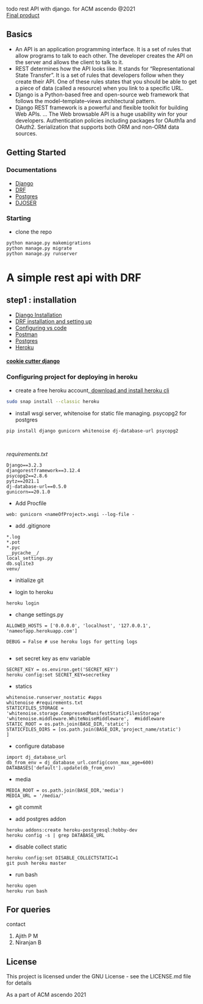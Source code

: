 

todo rest API with django. for ACM ascendo @2021<br>
<a href="https://notes-workshop.stackblitz.io/">Final product</a>
## Basics

* An API is an application programming interface. It is a set of rules that allow programs to talk to each other. The developer creates the API on the server and allows the client to talk to it.
* REST determines how the API looks like. It stands for “Representational State Transfer”. It is a set of rules that developers follow when they create their API. One of these rules states that you should be able to get a piece of data (called a resource) when you link to a specific URL.
* Django is a Python-based free and open-source web framework that follows the model–template–views architectural pattern.
* Django REST framework is a powerful and flexible toolkit for building Web APIs. ... The Web browsable API is a huge usability win for your developers. Authentication policies including packages for OAuth1a and OAuth2. Serialization that supports both ORM and non-ORM data sources.
## Getting Started





### Documentations

* <a href="https://docs.djangoproject.com/en/3.2/"> Django </a>
* <a href="https://www.django-rest-framework.org/"> DRF </a>
* <a href="https://www.postgresql.org/docs/">Postgres</a>
* <a href="https://djoser.readthedocs.io/en/latest/authentication_backends.html"> DJOSER </a>

### Starting

* clone the repo
```
python manage.py makemigrations
python manage.py migrate
python manage.py runserver
```
# A simple rest api with DRF

## step1 : installation

* <a href="https://docs.djangoproject.com/en/1.8/howto/windows/#:~:text=Django%20can%20be%20installed%20easily,version%20in%20the%20command%20prompt.">Django Installation</a>
* <a href="https://www.django-rest-framework.org/#installation">DRF installation and setting up </a>
* <a href="https://djangocentral.com/visual-studio-code-setup-for-django-developers/">Configuring vs code</a>
* <a href="https://www.postman.com/downloads/"> Postman </a>
* <a href="https://www.digitalocean.com/community/tutorials/how-to-use-postgresql-with-your-django-application-on-ubuntu-14-04"> Postgres </a>
* <a href="https://simpleisbetterthancomplex.com/tutorial/2016/08/09/how-to-deploy-django-applications-on-heroku.html"> Heroku </a>

#### <a href="https://cookiecutter-django.readthedocs.io/en/latest/developing-locally.html">cookie cutter django</a>

### Configuring project for deploying in heroku

- create a free heroku account,<a href="https://devcenter.heroku.com/articles/heroku-cli#download-and-install"> download and install heroku cli</a>
```bash
sudo snap install --classic heroku
```
- install wsgi server, whitenoise for static file managing. psycopg2 for postgres

```
pip install django gunicorn whitenoise dj-database-url psycopg2
```
<br>


<i>requirements.txt</i>
```
Django==3.2.3
djangorestframework==3.12.4
psycopg2==2.8.6
pytz==2021.1
dj-database-url==0.5.0
gunicorn==20.1.0
```

- Add Procfile 

```
web: gunicorn <nameOfProject>.wsgi --log-file -
```
- add .gitignore

```
*.log
*.pot
*.pyc
__pycache__/
local_settings.py
db.sqlite3
venv/
```

- initialize git

- login to heroku
```
heroku login
```
- change settings.py

```
ALLOWED_HOSTS = ['0.0.0.0', 'localhost', '127.0.0.1',            'nameofapp.herokuapp.com']

DEBUG = False # use heroku logs for getting logs


```
- set secret key as env variable

```
SECRET_KEY = os.environ.get('SECRET_KEY')
heroku config:set SECRET_KEY=secretkey
```
- statics
```
whitenoise.runserver_nostatic #apps
whitenoise #requirements.txt
STATICFILES_STORAGE = 'whitenoise.storage.CompressedManifestStaticFilesStorage'
'whitenoise.middleware.WhiteNoiseMiddleware',  #middleware
STATIC_ROOT = os.path.join(BASE_DIR,'static')
STATICFILES_DIRS = [os.path.join(BASE_DIR,'project_name/static')
]
```

- configure database
```
import dj_database_url
db_from_env = dj_database_url.config(conn_max_age=600)
DATABASES['default'].update(db_from_env)
```
- media
```
MEDIA_ROOT = os.path.join(BASE_DIR,'media')
MEDIA_URL = '/media/'
```
- git commit

- add postgres addon
```
heroku addons:create heroku-postgresql:hobby-dev
heroku config -s | grep DATABASE_URL
```

- disable collect static
```
heroku config:set DISABLE_COLLECTSTATIC=1
git push heroku master
```
- run bash
```
heroku open
heroku run bash
```
## For queries

contact

1. Ajith P M
2. Niranjan B



## License

This project is licensed under the GNU License - see the LICENSE.md file for details


As a part of ACM ascendo 2021
